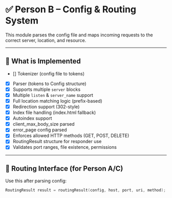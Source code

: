 # ✅ Person B – Config & Routing System

This module parses the config file and maps incoming requests to the correct server, location, and resource.

---

## 🔧 What is Implemented

- [] Tokenizer (config file to tokens)
- [x] Parser (tokens to Config structure)
- [x] Supports multiple `server` blocks
- [x] Multiple `listen` & `server_name` support
- [x] Full location matching logic (prefix-based)
- [x] Redirection support (302-style)
- [x] Index file handling (index.html fallback)
- [x] Autoindex support
- [x] client_max_body_size parsed
- [x] error_page config parsed
- [x] Enforces allowed HTTP methods (GET, POST, DELETE)
- [x] RoutingResult structure for responder use
- [x] Validates port ranges, file existence, permissions

---

## 🔗 Routing Interface (for Person A/C)

Use this after parsing config:

```cpp
RoutingResult result = routingResult(config, host, port, uri, method);
